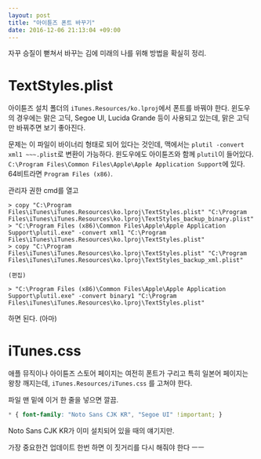 ```yaml
---
layout: post
title: "아이튠즈 폰트 바꾸기"
date: 2016-12-06 21:13:04 +09:00
---
```


자꾸 승질이 뻗쳐서 바꾸는 김에 미래의 나를 위해 방법을 확실히 정리.

# TextStyles.plist

아이튠즈 설치 폴더의 `iTunes.Resources/ko.lproj`에서 폰트를 바꿔야 한다.
윈도우의 경우에는 맑은 고딕, Segoe UI, Lucida Grande 등이 사용되고 있는데, 맑은 고딕만 바꿔주면 보기 좋아진다.

문제는 이 파일이 바이너리 형태로 되어 있다는 것인데, 맥에서는 `plutil -convert xml1 ~~~.plist`로 변환이 가능하다.
윈도우에도 아이튠즈와 함께 `plutil`이 들어있다. `C:\Program Files\Common Files\Apple\Apple Application Support`에 있다. 64비트라면 `Program Files (x86)`.

관리자 권한 cmd를 열고

```
> copy "C:\Program Files\iTunes\iTunes.Resources\ko.lproj\TextStyles.plist" "C:\Program Files\iTunes\iTunes.Resources\ko.lproj\TextStyles_backup_binary.plist"
> "C:\Program Files (x86)\Common Files\Apple\Apple Application Support\plutil.exe" -convert xml1 "C:\Program Files\iTunes\iTunes.Resources\ko.lproj\TextStyles.plist"
> copy "C:\Program Files\iTunes\iTunes.Resources\ko.lproj\TextStyles.plist" "C:\Program Files\iTunes\iTunes.Resources\ko.lproj\TextStyles_backup_xml.plist"

(편집)

> "C:\Program Files (x86)\Common Files\Apple\Apple Application Support\plutil.exe" -convert binary1 "C:\Program Files\iTunes\iTunes.Resources\ko.lproj\TextStyles.plist"
```

하면 된다. (아마)

# iTunes.css

애플 뮤직이나 아이튠즈 스토어 페이지는 여전히 폰트가 구리고 특히 일본어 페이지는 왕창 깨지는데, `iTunes.Resources/iTunes.css` 를 고쳐야 한다.

파일 맨 밑에 이거 한 줄을 넣으면 깔끔.

```css
* { font-family: "Noto Sans CJK KR", "Segoe UI" !important; }
```

Noto Sans CJK KR가 이미 설치되어 있을 때의 얘기지만.

가장 중요한건 업데이트 한번 하면 이 짓거리를 다시 해줘야 한다 ㅡㅡ
